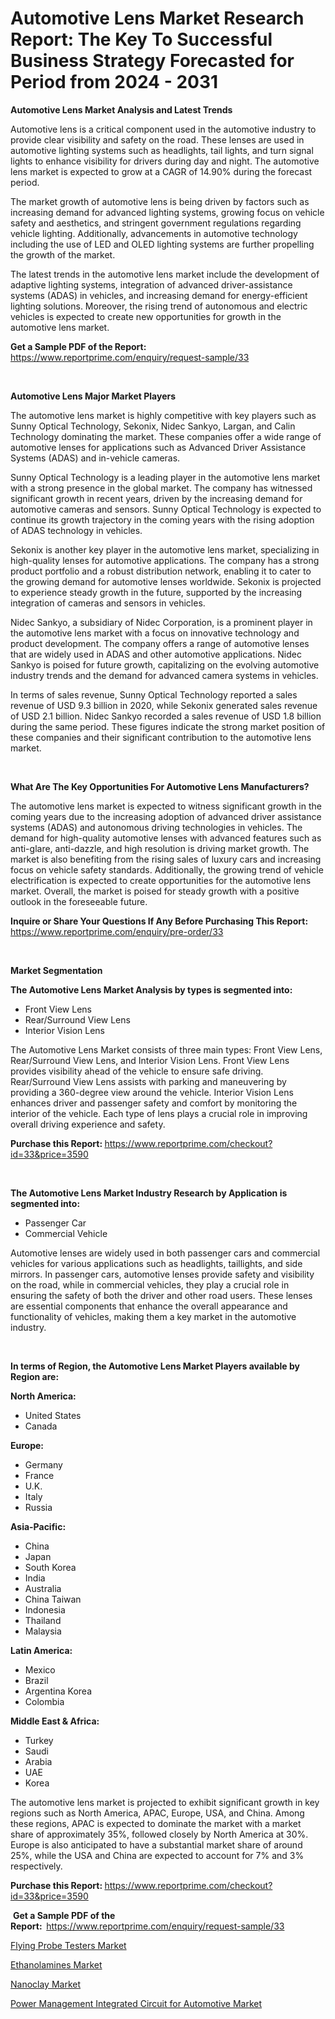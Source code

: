 <p><h1>Automotive Lens Market Research Report: The Key To Successful Business Strategy Forecasted for Period from 2024 - 2031</h1></p><p><strong>Automotive Lens Market Analysis and Latest Trends</strong></p>
<p><p>Automotive lens is a critical component used in the automotive industry to provide clear visibility and safety on the road. These lenses are used in automotive lighting systems such as headlights, tail lights, and turn signal lights to enhance visibility for drivers during day and night. The automotive lens market is expected to grow at a CAGR of 14.90% during the forecast period.</p><p>The market growth of automotive lens is being driven by factors such as increasing demand for advanced lighting systems, growing focus on vehicle safety and aesthetics, and stringent government regulations regarding vehicle lighting. Additionally, advancements in automotive technology including the use of LED and OLED lighting systems are further propelling the growth of the market.</p><p>The latest trends in the automotive lens market include the development of adaptive lighting systems, integration of advanced driver-assistance systems (ADAS) in vehicles, and increasing demand for energy-efficient lighting solutions. Moreover, the rising trend of autonomous and electric vehicles is expected to create new opportunities for growth in the automotive lens market.</p></p>
<p><strong>Get a Sample PDF of the Report:&nbsp;</strong> <a href="https://www.reportprime.com/enquiry/request-sample/33">https://www.reportprime.com/enquiry/request-sample/33</a></p>
<p>&nbsp;</p>
<p><strong>Automotive Lens Major Market Players</strong></p>
<p><p>The automotive lens market is highly competitive with key players such as Sunny Optical Technology, Sekonix, Nidec Sankyo, Largan, and Calin Technology dominating the market. These companies offer a wide range of automotive lenses for applications such as Advanced Driver Assistance Systems (ADAS) and in-vehicle cameras.</p><p>Sunny Optical Technology is a leading player in the automotive lens market with a strong presence in the global market. The company has witnessed significant growth in recent years, driven by the increasing demand for automotive cameras and sensors. Sunny Optical Technology is expected to continue its growth trajectory in the coming years with the rising adoption of ADAS technology in vehicles.</p><p>Sekonix is another key player in the automotive lens market, specializing in high-quality lenses for automotive applications. The company has a strong product portfolio and a robust distribution network, enabling it to cater to the growing demand for automotive lenses worldwide. Sekonix is projected to experience steady growth in the future, supported by the increasing integration of cameras and sensors in vehicles.</p><p>Nidec Sankyo, a subsidiary of Nidec Corporation, is a prominent player in the automotive lens market with a focus on innovative technology and product development. The company offers a range of automotive lenses that are widely used in ADAS and other automotive applications. Nidec Sankyo is poised for future growth, capitalizing on the evolving automotive industry trends and the demand for advanced camera systems in vehicles.</p><p>In terms of sales revenue, Sunny Optical Technology reported a sales revenue of USD 9.3 billion in 2020, while Sekonix generated sales revenue of USD 2.1 billion. Nidec Sankyo recorded a sales revenue of USD 1.8 billion during the same period. These figures indicate the strong market position of these companies and their significant contribution to the automotive lens market.</p></p>
<p>&nbsp;</p>
<p><strong>What Are The Key Opportunities For Automotive Lens Manufacturers?</strong></p>
<p><p>The automotive lens market is expected to witness significant growth in the coming years due to the increasing adoption of advanced driver assistance systems (ADAS) and autonomous driving technologies in vehicles. The demand for high-quality automotive lenses with advanced features such as anti-glare, anti-dazzle, and high resolution is driving market growth. The market is also benefiting from the rising sales of luxury cars and increasing focus on vehicle safety standards. Additionally, the growing trend of vehicle electrification is expected to create opportunities for the automotive lens market. Overall, the market is poised for steady growth with a positive outlook in the foreseeable future.</p></p>
<p><strong>Inquire or Share Your Questions If Any Before Purchasing This Report:</strong> <a href="https://www.reportprime.com/enquiry/pre-order/33">https://www.reportprime.com/enquiry/pre-order/33</a></p>
<p>&nbsp;</p>
<p><strong>Market Segmentation</strong></p>
<p><strong>The Automotive Lens Market Analysis by types is segmented into:</strong></p>
<p><ul><li>Front View Lens</li><li>Rear/Surround View Lens</li><li>Interior Vision Lens</li></ul></p>
<p><p>The Automotive Lens Market consists of three main types: Front View Lens, Rear/Surround View Lens, and Interior Vision Lens. Front View Lens provides visibility ahead of the vehicle to ensure safe driving. Rear/Surround View Lens assists with parking and maneuvering by providing a 360-degree view around the vehicle. Interior Vision Lens enhances driver and passenger safety and comfort by monitoring the interior of the vehicle. Each type of lens plays a crucial role in improving overall driving experience and safety.</p></p>
<p><strong>Purchase this Report:&nbsp;</strong><a href="https://www.reportprime.com/checkout?id=33&price=3590">https://www.reportprime.com/checkout?id=33&price=3590</a></p>
<p>&nbsp;</p>
<p><strong>The Automotive Lens Market Industry Research by Application is segmented into:</strong></p>
<p><ul><li>Passenger Car</li><li>Commercial Vehicle</li></ul></p>
<p><p>Automotive lenses are widely used in both passenger cars and commercial vehicles for various applications such as headlights, taillights, and side mirrors. In passenger cars, automotive lenses provide safety and visibility on the road, while in commercial vehicles, they play a crucial role in ensuring the safety of both the driver and other road users. These lenses are essential components that enhance the overall appearance and functionality of vehicles, making them a key market in the automotive industry.</p></p>
<p>&nbsp;</p>
<p><strong>In terms of Region, the Automotive Lens Market Players available by Region are:</strong></p>
<p>
    <p> <strong> North America: </strong>
        <ul>
            <li>United States</li>
            <li>Canada</li>
        </ul>
        </p> 
    <p> <strong> Europe: </strong>
        <ul>
            <li>Germany</li>
            <li>France</li>
            <li>U.K.</li>
            <li>Italy</li>
            <li>Russia</li>
        </ul>
        </p> 
    <p> <strong> Asia-Pacific: </strong>
        <ul>
            <li>China</li>
            <li>Japan</li>
            <li>South Korea</li>
            <li>India</li>
            <li>Australia</li>
            <li>China Taiwan</li>
            <li>Indonesia</li>
            <li>Thailand</li>
            <li>Malaysia</li>
        </ul>
        </p> 
    <p> <strong> Latin America: </strong>
        <ul>
            <li>Mexico</li>
            <li>Brazil</li>
            <li>Argentina Korea</li>
            <li>Colombia</li>
        </ul>
        </p> 
    <p> <strong> Middle East & Africa: </strong>
        <ul>
            <li>Turkey</li>
            <li>Saudi</li>
            <li>Arabia</li>
            <li>UAE</li>
            <li>Korea</li>
        </ul>
    </p>
    </p>
<p><p>The automotive lens market is projected to exhibit significant growth in key regions such as North America, APAC, Europe, USA, and China. Among these regions, APAC is expected to dominate the market with a market share of approximately 35%, followed closely by North America at 30%. Europe is also anticipated to have a substantial market share of around 25%, while the USA and China are expected to account for 7% and 3% respectively.</p></p>
<p><strong>Purchase this Report: </strong><a href="https://www.reportprime.com/checkout?id=33&price=3590">https://www.reportprime.com/checkout?id=33&price=3590</a></p>
<p>&nbsp;<strong>Get a Sample PDF of the Report:&nbsp;&nbsp;</strong><a href="https://www.reportprime.com/enquiry/request-sample/33">https://www.reportprime.com/enquiry/request-sample/33</a></p>
<p><strong></strong></p>
<p><p><a href="https://view.publitas.com/reportprime-1/flying-probe-testers-market-research-report-unlocks-analysis-on-the-market-financial-status-market-size-and-market-revenue-upto-2030/">Flying Probe Testers Market</a></p><p><a href="https://view.publitas.com/reportprime-1/ethanolamines-market-research-report-provides-critical-insights-that-can-help-shape-business-development-and-investment-strategies/">Ethanolamines Market</a></p><p><a href="https://view.publitas.com/reportprime-1/nanoclay-market-provides-a-comprehensive-analysis-including-a-macro-overview-of-the-market-as-well-as-micro-details-such-as-market-size-and-competitive-landscape/">Nanoclay Market</a></p><p><a href="https://picayune-night-cbd.notion.site/Power-Management-Integrated-Circuit-for-Automotive-Market-Size-Market-Trends-and-Growth-Outlook-fo-fa6ec9b0782046a2acc2e830e50b5fe5">Power Management Integrated Circuit for Automotive Market</a></p></p>